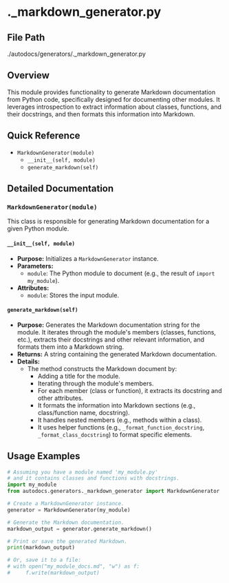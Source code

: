 # ._markdown_generator.py

## File Path

./autodocs/generators/._markdown_generator.py

## Overview

This module provides functionality to generate Markdown documentation from Python code, specifically designed for documenting other modules. It leverages introspection to extract information about classes, functions, and their docstrings, and then formats this information into Markdown.

## Quick Reference

*   `MarkdownGenerator(module)`
    *   `__init__(self, module)`
    *   `generate_markdown(self)`

## Detailed Documentation

### `MarkdownGenerator(module)`

This class is responsible for generating Markdown documentation for a given Python module.

#### `__init__(self, module)`

*   **Purpose:** Initializes a `MarkdownGenerator` instance.
*   **Parameters:**
    *   `module`: The Python module to document (e.g., the result of `import my_module`).
*   **Attributes:**
    *   `module`: Stores the input module.

#### `generate_markdown(self)`

*   **Purpose:** Generates the Markdown documentation string for the module. It iterates through the module's members (classes, functions, etc.), extracts their docstrings and other relevant information, and formats them into a Markdown string.
*   **Returns:** A string containing the generated Markdown documentation.
*   **Details:**
    *   The method constructs the Markdown document by:
        *   Adding a title for the module.
        *   Iterating through the module's members.
        *   For each member (class or function), it extracts its docstring and other attributes.
        *   It formats the information into Markdown sections (e.g., class/function name, docstring).
        *   It handles nested members (e.g., methods within a class).
        *   It uses helper functions (e.g., `_format_function_docstring`, `_format_class_docstring`) to format specific elements.

## Usage Examples

```python
# Assuming you have a module named 'my_module.py'
# and it contains classes and functions with docstrings.
import my_module
from autodocs.generators._markdown_generator import MarkdownGenerator

# Create a MarkdownGenerator instance.
generator = MarkdownGenerator(my_module)

# Generate the Markdown documentation.
markdown_output = generator.generate_markdown()

# Print or save the generated Markdown.
print(markdown_output)

# Or, save it to a file:
# with open("my_module_docs.md", "w") as f:
#     f.write(markdown_output)
```